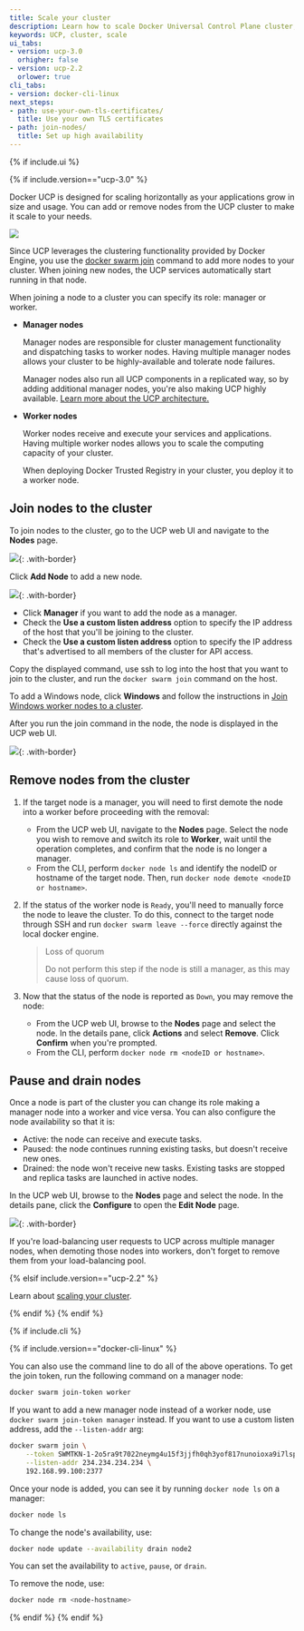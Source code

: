 ```yaml
---
title: Scale your cluster
description: Learn how to scale Docker Universal Control Plane cluster, by adding and removing nodes.
keywords: UCP, cluster, scale
ui_tabs:
- version: ucp-3.0
  orhigher: false
- version: ucp-2.2
  orlower: true
cli_tabs:
- version: docker-cli-linux
next_steps:
- path: use-your-own-tls-certificates/
  title: Use your own TLS certificates
- path: join-nodes/
  title: Set up high availability
---
```

{% if include.ui %}

{% if include.version=="ucp-3.0" %}

Docker UCP is designed for scaling horizontally as your applications grow in
size and usage. You can add or remove nodes from the UCP cluster to make it
scale to your needs.

![](../../images/scale-your-cluster-0.svg)

Since UCP leverages the clustering functionality provided by Docker Engine,
you use the [docker swarm join](/engine/swarm/swarm-tutorial/add-nodes.md)
command to add more nodes to your cluster. When joining new nodes, the UCP
services automatically start running in that node.

When joining a node to a cluster you can specify its role: manager or worker.

* **Manager nodes**

    Manager nodes are responsible for cluster management functionality and
    dispatching tasks to worker nodes. Having multiple manager nodes allows
    your cluster to be highly-available and tolerate node failures.

    Manager nodes also run all UCP components in a replicated way, so by adding
    additional manager nodes, you're also making UCP highly available.
    [Learn more about the UCP architecture.](../../ucp-architecture.md)

* **Worker nodes**

    Worker nodes receive and execute your services and applications. Having
    multiple worker nodes allows you to scale the computing capacity of your
    cluster.

    When deploying Docker Trusted Registry in your cluster, you deploy it to a
    worker node.


## Join nodes to the cluster

To join nodes to the cluster, go to the UCP web UI and navigate to the **Nodes**
page.

![](../../images/scale-your-cluster-1.png){: .with-border}

Click **Add Node** to add a new node.

![](../../../../../images/try-ddc-3.png){: .with-border}

-  Click **Manager** if you want to add the node as a manager. 
-  Check the **Use a custom listen address** option to specify the
   IP address of the host that you'll be joining to the cluster.
-  Check the **Use a custom listen address** option to specify the
   IP address that's advertised to all members of the cluster for API access.

Copy the displayed command, use ssh to log into the host that you want to
join to the cluster, and run the `docker swarm join` command on the host.

To add a Windows node, click **Windows** and follow the instructions in
[Join Windows worker nodes to a cluster](join-nodes/join-windows-nodes-to-cluster.md). 

After you run the join command in the node, the node is displayed in the UCP
web UI.

![](../../images/scale-your-cluster-2.png){: .with-border}

## Remove nodes from the cluster

1. If the target node is a manager, you will need to first demote the node into
   a worker before proceeding with the removal:
   * From the UCP web UI, navigate to the **Nodes** page. Select the node you
   wish to remove and switch its role to **Worker**, wait until the operation
   completes, and confirm that the node is no longer a manager.
   * From the CLI, perform `docker node ls` and identify the nodeID or hostname
   of the target node. Then, run `docker node demote <nodeID or hostname>`.

2. If the status of the worker node is `Ready`, you'll need to manually force
   the node to leave the cluster. To do this, connect to the target node through
   SSH and run `docker swarm leave --force` directly against the local docker
   engine. 
   
   > Loss of quorum
   > 
   > Do not perform this step if the node is still a manager, as
   > this may cause loss of quorum.

3. Now that the status of the node is reported as `Down`, you may remove the
   node:
	* From the UCP web UI, browse to the **Nodes** page and select the node.
	In the details pane, click **Actions** and select **Remove**.
    Click **Confirm** when you're prompted.
	* From the CLI, perform `docker node rm <nodeID or hostname>`.

## Pause and drain nodes

Once a node is part of the cluster you can change its role making a manager
node into a worker and vice versa. You can also configure the node availability
so that it is:

* Active: the node can receive and execute tasks.
* Paused: the node continues running existing tasks, but doesn't receive new ones.
* Drained: the node won't receive new tasks. Existing tasks are stopped and
  replica tasks are launched in active nodes.

In the UCP web UI, browse to the **Nodes** page and select the node. In the details pane, click the **Configure** to open the **Edit Node** page.

![](../../images/scale-your-cluster-3.png){: .with-border}

If you're load-balancing user requests to UCP across multiple manager nodes,
when demoting those nodes into workers, don't forget to remove them from your
load-balancing pool.

{% elsif include.version=="ucp-2.2" %}

Learn about [scaling your cluster](/datacenter/ucp/2.2/guides/admin/configure/scale-your-cluster.md).

{% endif %}
{% endif %}

{% if include.cli %}

{% if include.version=="docker-cli-linux" %}

You can also use the command line to do all of the above operations. To get the
join token, run the following command on a manager node:

```bash
docker swarm join-token worker
```

If you want to add a new manager node instead of a worker node, use
`docker swarm join-token manager` instead. If you want to use a custom listen
address, add the `--listen-addr` arg:

```bash
docker swarm join \
    --token SWMTKN-1-2o5ra9t7022neymg4u15f3jjfh0qh3yof817nunoioxa9i7lsp-dkmt01ebwp2m0wce1u31h6lmj \
    --listen-addr 234.234.234.234 \
    192.168.99.100:2377
```

Once your node is added, you can see it by running `docker node ls` on a manager:

```bash
docker node ls
```

To change the node's availability, use:

```bash
docker node update --availability drain node2
```

You can set the availability to `active`, `pause`, or `drain`.

To remove the node, use:

```bash
docker node rm <node-hostname>
```

{% endif %}
{% endif %}
